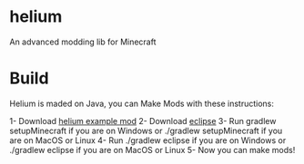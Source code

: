 # helium
An advanced modding lib for Minecraft

# Build


Helium is maded on Java, you can Make Mods with these instructions:


1- Download [helium example mod](https://www.github.com/HeliumMinecraft/helium-example-mod) 
2- Download [eclipse](https://eclipse.org)
3- Run gradlew setupMinecraft if you are on Windows or ./gradlew setupMinecraft if you are on MacOS or Linux
4- Run ./gradlew eclipse if you are on Windows or ./gradlew eclipse if you are on MacOS or Linux
5- Now you can make mods!


